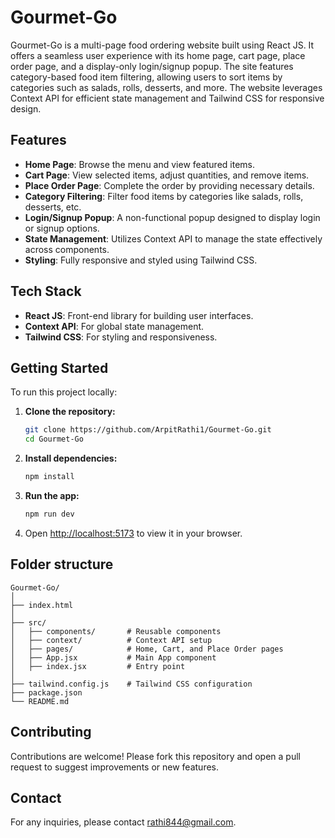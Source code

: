 # Gourmet-Go

Gourmet-Go is a multi-page food ordering website built using React JS. It offers a seamless user experience with its home page, cart page, place order page, and a display-only login/signup popup. The site features category-based food item filtering, allowing users to sort items by categories such as salads, rolls, desserts, and more. The website leverages Context API for efficient state management and Tailwind CSS for responsive design.

## Features

- **Home Page**: Browse the menu and view featured items.
- **Cart Page**: View selected items, adjust quantities, and remove items.
- **Place Order Page**: Complete the order by providing necessary details.
- **Category Filtering**: Filter food items by categories like salads, rolls, desserts, etc.
- **Login/Signup Popup**: A non-functional popup designed to display login or signup options.
- **State Management**: Utilizes Context API to manage the state effectively across components.
- **Styling**: Fully responsive and styled using Tailwind CSS.

## Tech Stack

- **React JS**: Front-end library for building user interfaces.
- **Context API**: For global state management.
- **Tailwind CSS**: For styling and responsiveness.

## Getting Started

To run this project locally:

1. **Clone the repository:**
    ```bash
    git clone https://github.com/ArpitRathi1/Gourmet-Go.git
    cd Gourmet-Go
    ```

2. **Install dependencies:**
    ```bash
    npm install
    ```

3. **Run the app:**
    ```bash
    npm run dev
    ```

4. Open [http://localhost:5173](http://localhost:5173) to view it in your browser.

## Folder structure

```plaintext
Gourmet-Go/
│
├── index.html
│
├── src/
│   ├── components/       # Reusable components
│   ├── context/          # Context API setup
│   ├── pages/            # Home, Cart, and Place Order pages
│   ├── App.jsx           # Main App component
│   ├── index.jsx         # Entry point
│
├── tailwind.config.js    # Tailwind CSS configuration
├── package.json
└── README.md
```

## Contributing

Contributions are welcome! Please fork this repository and open a pull request to suggest improvements or new features.

## Contact

For any inquiries, please contact [rathi844@gmail.com](mailto:rathi844@gmail.com).
